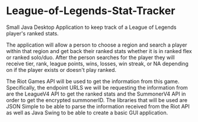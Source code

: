 # League-of-Legends-Stat-Tracker
Small Java Desktop Application to keep track of a League of Legends player's ranked stats.

The application will allow a person to choose a region and search a player within that region and get back their ranked stats whether it is in ranked flex or ranked solo/duo. After the person searches for the player they will receive tier, rank, league points, wins, losses, win streak, or NA depending on if the player exists or doesn't play ranked.

The Riot Games API will be used to get the information from this game. Specifically, the endpoint URLS we will be requesting the information from are the LeagueV4 API to get the ranked stats and the SummonerV4 API in order to get the encrypted summonerID. The libraries that will be used are JSON Simple to be able to parse the information received from the Riot API as well as Java Swing to be able to create a basic GUI application.

